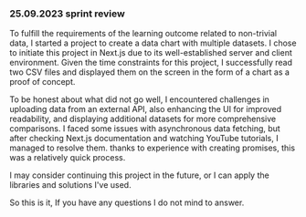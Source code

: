 ### 25.09.2023 sprint review 

To fulfill the requirements of the learning outcome related to non-trivial data, I started a project to create a data chart with multiple datasets. I chose to initiate this project in Next.js due to its well-established server and client environment. Given the time constraints for this project, I successfully read two CSV files and displayed them on the screen in the form of a chart as a proof of concept.

To be honest about what did not go well, I encountered challenges in uploading data from an external API, also enhancing the UI for improved readability, and displaying additional datasets for more comprehensive comparisons. I faced some issues with asynchronous data fetching, but after checking Next.js documentation and watching YouTube tutorials, I managed to resolve them. thanks to experience with creating promises, this was a relatively quick process.

I may consider continuing this project in the future, or I can apply the libraries and solutions I've used.

So this is it, If you have any questions I do not mind to answer.